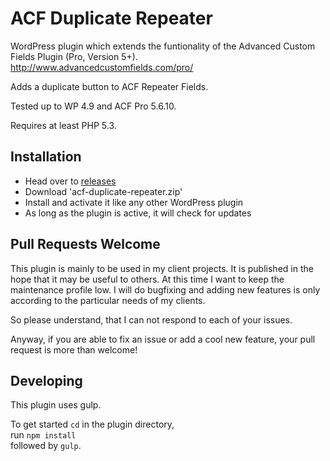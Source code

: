 ACF Duplicate Repeater
======================

WordPress plugin which extends the funtionality of the Advanced Custom Fields Plugin (Pro, Version 5+).  
http://www.advancedcustomfields.com/pro/

Adds a duplicate button to ACF Repeater Fields.

Tested up to WP 4.9 and ACF Pro 5.6.10.

Requires at least PHP 5.3.

Installation
------------
 - Head over to [releases](../../releases)
 - Download 'acf-duplicate-repeater.zip'
 - Install and activate it like any other WordPress plugin
 - As long as the plugin is active, it will check for updates

Pull Requests Welcome
---------------------
This plugin is mainly to be used in my client projects. It is published in the hope that it may be useful to others.
At this time I want to keep the maintenance profile low.
I will do bugfixing and adding new features is only according to the particular needs of my clients.

So please understand, that I can not respond to each of your issues.

Anyway, if you are able to fix an issue or add a cool new feature, your pull request is more than welcome!

Developing
----------
This plugin uses gulp.

To get started `cd` in the plugin directory,  
run `npm install`  
followed by `gulp`.
